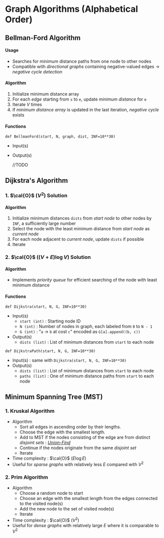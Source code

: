 # **Graph Algorithms (Alphabetical Order)**

## **Bellman-Ford Algorithm**
#### **Usage**
* Searches for minimum distance paths from one node to other nodes
* Compatible with *directional graphs* containing negative-valued edges $\rightarrow$ *negative cycle detection*

#### **Algorithm**
1. Initialize minimum distance array
2. For each *edge* starting from `s` to `e`, update *minimum distance* for `e`
3. Iterate $V$ times
4. If *minimum distance array* is updated in the last iteration, *negative cycle* exists

#### **Functions**
`def BellmanFord(start, N, graph, dist, INF=10**30)`
* Input(s)
* Output(s)

  //TODO

## **Dijkstra's Algorithm**
### **1. $\cal{O}$ $(V^2)$ Solution**
#### **Algorithm**
1. Initialize minimum distances `dists` from *start node* to other nodes by `INF`, a sufficiently large number
2. Select the node with the least minimum distance from *start node* as *current node*
3. For each node adjacent to *current node*, update `dists` if possible
4. Iterate

### **2. $\cal{O}$ $((V + E) \log V)$ Solution**
#### **Algorithm**
* Implements *priority queue* for efficient searching of the node with least minimum distance

#### **Functions**
`def Dijkstra(start, N, G, INF=10**30)`
* Input(s)
  * `start (int)` : Starting node ID
  * `N (int)` : Number of nodes in graph, each labeled from `0` to `N - 1`
  * `G (int)` : "`a` $\rightarrow$ `b` at cost `c`" encoded as `G[a].append((b, c))`
* Output(s)
  * `dists (list)` : List of minimum distances from `start` to each node

`def DijkstraPath(start, N, G, INF=10**30)`
* Input(s) : same with `Dijkstra(start, N, G, INF=10**30)`
* Output(s)
  * `dists (list)` : List of minimum distances from `start` to each node
  * `paths (list)` : One of minimum distance paths from `start` to each node


## **Minimum Spanning Tree (MST)**
### **1. Kruskal Algorithm**
* Algorithm
  * Sort all edges in ascending order by their lengths.
  * Choose the edge with the smallest length.
  * Add to MST if the nodes consisting of the edge are from distinct *disjoint sets* : *<u>Union-Find</u>*
  * Continue if the nodes originate from the same *disjoint set*
  * Iterate
* Time complexity : $\cal{O}$ $(E \log E)$
* Useful for *sparse graphs* with relatively less $E$ compared with $V^2$

### **2. Prim Algorithm**
* Algorithm
  * Choose a random node to start
  * Choose an edge with the smallest length from the edges connected to the visited node(s)
  * Add the new node to the set of visited node(s)
  * Iterate
* Time complexity : $\cal{O}$ $(V^2)$
* Useful for *dense graphs* with relatively large $E$ where it is comparable to $V^2$



